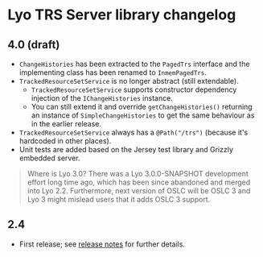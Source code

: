 # Lyo TRS Server library changelog

## 4.0 (draft)

- `ChangeHistories` has been extracted to the `PagedTrs` interface and the implementing class has been renamed to `InmemPagedTrs`.
- `TrackedResourceSetService` is no longer abstract (still extendable).
  - `TrackedResourceSetService` supports constructor dependency injection of the `IChangeHistories` instance.
  - You can still extend it and override `getChangeHistories()` returning an instance of `SimpleChangeHistories` to get the same behaviour as in the earlier release.
- `TrackedResourceSetService` always has a `@Path("/trs")` (because it's hardcoded in other places).
- Unit tests are added based on the Jersey test library and Grizzly embedded server.

> Where is Lyo 3.0? There was a Lyo 3.0.0-SNAPSHOT development effort long time ago, which has been since abandoned and merged into Lyo 2.2. Furthermore, next version of OSLC will be OSLC 3 and Lyo 3 might mislead users that it adds OSLC 3 support.

## 2.4

- First release; see [release notes](https://open-services.net/news/2018-eclipse-lyo-2.4.0/) for further details.
